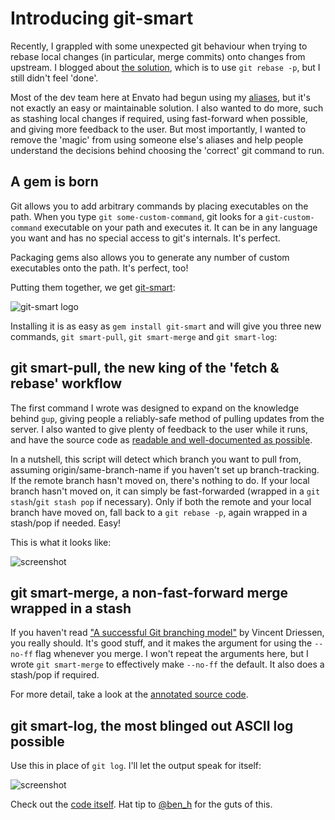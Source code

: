 # Introducing git-smart

Recently, I grappled with some unexpected git behaviour when trying to rebase local changes (in particular, merge commits) onto changes from upstream. I blogged about [the solution](http://notes.envato.com/developers/rebasing-merge-commits-in-git/), which is to use `git rebase -p`, but I still didn't feel 'done'.

Most of the dev team here at Envato had begun using my [aliases](https://gist.github.com/590895), but it's not exactly an easy or maintainable solution. I also wanted to do more, such as stashing local changes if required, using fast-forward when possible, and giving more feedback to the user. But most importantly, I wanted to remove the 'magic' from using someone else's aliases and help people understand the decisions behind choosing the 'correct' git command to run.

## A gem is born

Git allows you to add arbitrary commands by placing executables on the path. When you type `git some-custom-command`, git looks for a `git-custom-command` executable on your path and executes it. It can be in any language you want and has no special access to git's internals. It's perfect.

Packaging gems also allows you to generate any number of custom executables onto the path. It's perfect, too!

Putting them together, we get [git-smart](http://github.com/geelen/git-smart):

![git-smart logo](https://github.com/geelen/git-smart/raw/master/docs/images/git-smart.png)

Installing it is as easy as `gem install git-smart` and will give you three new commands, `git smart-pull`, `git smart-merge` and `git smart-log`:

## git smart-pull, the new king of the 'fetch & rebase' workflow

The first command I wrote was designed to expand on the knowledge behind `gup`, giving people a reliably-safe method of pulling updates from the server. I also wanted to give plenty of feedback to the user while it runs, and have the source code as [readable and well-documented as possible](http://github-displayer.heroku.com/geelen/git-smart/raw/master/docs/smart-pull.html).

In a nutshell, this script will detect which branch you want to pull from, assuming origin/same-branch-name if you haven't set up branch-tracking. If the remote branch hasn't moved on, there's nothing to do. If your local branch hasn't moved on, it can simply be fast-forwarded (wrapped in a `git stash`/`git stash pop` if necessary). Only if both the remote and your local branch have moved on, fall back to a `git rebase -p`, again wrapped in a stash/pop if needed. Easy!

This is what it looks like:

![screenshot](https://github.com/geelen/git-smart/raw/master/docs/images/smart-pull-screenshot.png)

## git smart-merge, a non-fast-forward merge wrapped in a stash

If you haven't read ["A successful Git branching model"](http://nvie.com/posts/a-successful-git-branching-model/) by Vincent Driessen, you really should. It's good stuff, and it makes the argument for using the `--no-ff` flag whenever you merge. I won't repeat the arguments here, but I wrote `git smart-merge` to effectively make `--no-ff` the default. It also does a stash/pop if required.

For more detail, take a look at the [annotated source code](http://github-displayer.heroku.com/geelen/git-smart/raw/master/docs/smart-merge.html).

## git smart-log, the most blinged out ASCII log possible

Use this in place of `git log`. I'll let the output speak for itself:

![screenshot](https://github.com/geelen/git-smart/raw/master/docs/images/smart-pull-screenshot.png)

Check out the [code itself](http://github-displayer.heroku.com/geelen/git-smart/raw/master/docs/smart-pull.html). Hat tip to [@ben_h](http://twitter.com/ben_h) for the guts of this.

